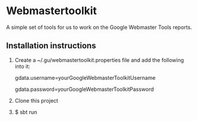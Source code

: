 # Webmastertoolkit

A simple set of tools for us to work on the Google Webmaster Tools reports.

## Installation instructions
1. Create a ~/.gu/webmastertoolkit.properties file and add the following into it:

    gdata.username=yourGoogleWebmasterToolkitUsername

    gdata.password=yourGoogleWebmasterToolkitPassword

1. Clone this project
1. $ sbt run
